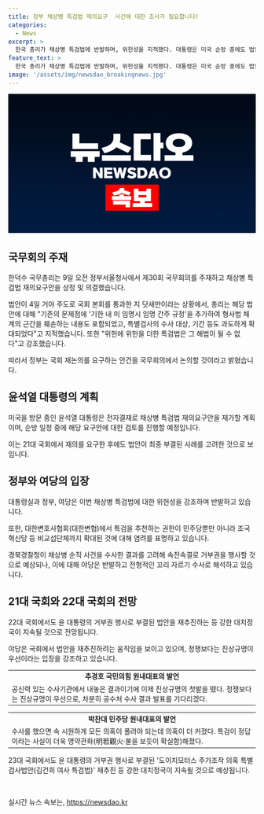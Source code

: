 ```yaml
---
title: 정부 채상병 특검법 재의요구  사건에 대한 조사가 필요합니다!
categories:
  - News
excerpt: >
  한국 총리가 채상병 특검법에 반발하며, 위헌성을 지적했다. 대통령은 미국 순방 중에도 법안을 재가할 계획이다. 이러한 정부와 여당의 반발에도 불구하고 특검법은 국회를 통과하여 정부와 여당의 반대 속에 법이 발의되었다. 특검의 수사 대상, 기간을 확대하고 민주당 및 비교섭 단체의 추천권한까지 확대된 것에 대해 여당은 반발력을 표명했다. 또한 경찰의 순직 사건 수사 결과에 대한 정부와 여당의 반발, 야당의 반대 등으로 국회의 대치정국이 이어질 것으로 전망된다.
feature_text: >
  한국 총리가 채상병 특검법에 반발하며, 위헌성을 지적했다. 대통령은 미국 순방 중에도 법안을 재가할 계획이다. 이러한 정부와 여당의 반발에도 불구하고 특검법은 국회를 통과하여 정부와 여당의 반대 속에 법이 발의되었다. 특검의 수사 대상, 기간을 확대하고 민주당 및 비교섭 단체의 추천권한까지 확대된 것에 대해 여당은 반발력을 표명했다. 또한 경찰의 순직 사건 수사 결과에 대한 정부와 여당의 반발, 야당의 반대 등으로 국회의 대치정국이 이어질 것으로 전망된다.
image: '/assets/img/newsdao_breakingnews.jpg'
---
```


<p><img src="/assets/img/newsdao_breakingnews.jpg" alt="cryptoinkorea 속보" /></p>

<h2 data-ke-size="size26">국무회의 주재</h2>

<p data-ke-size="size16">한덕수 국무총리는 9일 오전 정부서울청사에서 제30회 국무회의를 주재하고 채상병 특검법 재의요구안을 상정 및 의결했습니다.</p>

<p data-ke-size="size16">법안이 4일 거야 주도로 국회 본회를 통과한 지 닷새만이라는 상황에서, 총리는 해당 법안에 대해 "기존의 문제점에 '기한 내 미 임명시 임명 간주 규정'을 추가하여 형사법 체계의 근간을 훼손하는 내용도 포함되었고, 특별검사의 수사 대상, 기간 등도 과도하게 확대되었다"고 지적했습니다. 또한 "위헌에 위헌을 더한 특검법은 그 해법이 될 수 없다"고 강조했습니다.</p>

<p data-ke-size="size16">따라서 정부는 국회 재논의를 요구하는 안건을 국무회의에서 논의할 것이라고 밝혔습니다.</p>

<h2 data-ke-size="size26">윤석열 대통령의 계획</h2>

<p data-ke-size="size16">미국을 방문 중인 윤석열 대통령은 전자결재로 채상병 특검법 재의요구안을 재가할 계획이며, 순방 일정 중에 해당 요구안에 대한 검토를 진행할 예정입니다.</p>

<p data-ke-size="size16">이는 21대 국회에서 재의를 요구한 후에도 법안이 최종 부결된 사례를 고려한 것으로 보입니다.</p>

<h2 data-ke-size="size26">정부와 여당의 입장</h2>

<p data-ke-size="size16">대통령실과 정부, 여당은 이번 채상병 특검법에 대한 위헌성을 강조하며 반발하고 있습니다.</p>

<p data-ke-size="size16">또한, 대한변호사협회(대한변협)에서 특검을 추천하는 권한이 민주당뿐만 아니라 조국혁신당 등 비교섭단체까지 확대된 것에 대해 염려를 표명하고 있습니다.</p>

<p data-ke-size="size16">경북경찰청이 채상병 순직 사건을 수사한 결과를 고려해 속전속결로 거부권을 행사할 것으로 예상되나, 이에 대해 야당은 반발하고 전형적인 꼬리 자르기 수사로 해석하고 있습니다.</p>

<h2 data-ke-size="size26">21대 국회와 22대 국회의 전망</h2>

<p data-ke-size="size16">22대 국회에서도 윤 대통령의 거부권 행사로 부결된 법안을 재추진하는 등 강한 대치정국이 지속될 것으로 전망됩니다.</p>

<p data-ke-size="size16">야당은 국회에서 법안을 재추진하려는 움직임을 보이고 있으며, 정쟁보다는 진상규명이 우선이라는 입장을 강조하고 있습니다.</p>

<table>
  <tr>
    <td style="text-align: center; height: 17px;"><b>추경호 국민의힘 원내대표의 발언</b></td>
  </tr>
  <tr>
    <td>공신력 있는 수사기관에서 내놓은 결과이기에 이제 진상규명의 첫발을 뗐다. 정쟁보다는 진상규명이 우선으로, 차분히 공수처 수사 결과 발표를 기다리겠다.</td>
  </tr>
</table>

<table>
  <tr>
    <td style="text-align: center; height: 17px;"><b>박찬대 민주당 원내대표의 발언</b></td>
  </tr>
  <tr>
    <td>수사를 했으면 속 시원하게 모든 의혹이 풀려야 되는데 의혹이 더 커졌다. 특검이 정답이라는 사실이 더욱 명약관화(明若觀火·불을 보듯이 확실함)해졌다.</td>
  </tr>
</table>

<p data-ke-size="size16">23대 국회에서도 윤 대통령의 거부권 행사로 부결된 '도이치모터스 주가조작 의혹 특별검사법안(김건희 여사 특검법)' 재추진 등 강한 대치정국이 지속될 것으로 예상됩니다.</p>

<p data-ke-size="size16">&nbsp;</p>
실시간 뉴스 속보는, <a href="https://newsdao.kr" rel="dofollow">https://newsdao.kr</a>


